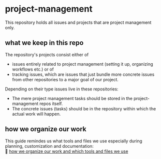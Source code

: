 # project-management
This repository holds all issues and projects that are project management only. 

## what we keep in this repo
The repository's projects consist either of 

- issues entirely related to project management (setting it up, organizing workflows etc.) or of
- tracking issues, which are issues that just bundle more concrete issues from other repositories to a major goal of our project. 

Depending on their type issues live in these repositories:

- The mere project management tasks should be stored in the project-management repos itself.
- The concrete issues (tasks) should be in the repository within which the actual work will happen.

## how we organize our work
This guide remindes us what tools and files we use especially during planning, customization and documentation:  
📐 [how we organize our work and which tools and files we use](https://github.com/arch-kiosk/.github/how_we_work.md)
